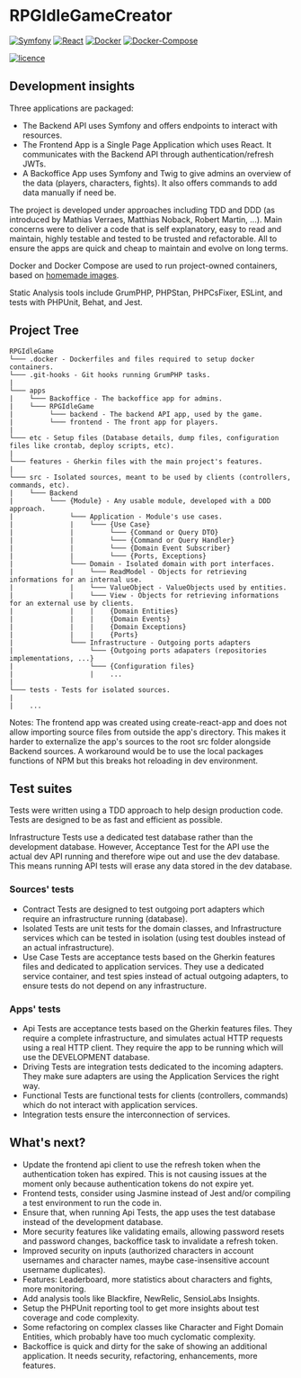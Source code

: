 # RPGIdleGameCreator

[![Symfony](https://img.shields.io/badge/Symfony-v6.0-blue.svg)](https://Symfony.com/)
[![React](https://img.shields.io/badge/React-v17.0-orange.svg)](https://symfony.com/)
[![Docker](https://img.shields.io/badge/Docker-v20.10-yellowgreen.svg)](https://Symfony.com/)
[![Docker-Compose](https://img.shields.io/badge/DockerCompose-v1.29-blueviolet.svg)](https://symfony.com/)

[![licence](https://img.shields.io/badge/licence-MIT-green.svg)](https://github.com/Kishlin/RPGIdleGame/blob/master/LICENSE.md)

## Development insights

Three applications are packaged:
- The Backend API uses Symfony and offers endpoints to interact with resources.
- The Frontend App is a Single Page Application which uses React. It communicates with the Backend API through authentication/refresh JWTs.
- A Backoffice App uses Symfony and Twig to give admins an overview of the data (players, characters, fights). It also offers commands to add data manually if need be.

The project is developed under approaches including TDD and DDD (as introduced by Mathias Verraes, Matthias Noback, Robert Martin, ...). Main concerns were to deliver a code that is self explanatory, easy to read and maintain, highly testable and tested to be trusted and refactorable. All to ensure the apps are quick and cheap to maintain and evolve on long terms.

Docker and Docker Compose are used to run project-owned containers, based on [homemade images](https://github.com/Kishlin/docker-images).

Static Analysis tools include GrumPHP, PHPStan, PHPCsFixer, ESLint, and tests with PHPUnit, Behat, and Jest.

## Project Tree

```
RPGIdleGame
└─── .docker - Dockerfiles and files required to setup docker containers.
└─── .git-hooks - Git hooks running GrumPHP tasks.
|
└─── apps
|    └─── Backoffice - The backoffice app for admins.
|    └─── RPGIdleGame
|         └─── backend - The backend API app, used by the game.
|         └─── frontend - The front app for players.
|
└─── etc - Setup files (Database details, dump files, configuration files like crontab, deploy scripts, etc).
|
└─── features - Gherkin files with the main project's features.
|
└─── src - Isolated sources, meant to be used by clients (controllers, commands, etc).
|    └─── Backend
|         └─── {Module} - Any usable module, developed with a DDD approach.
|              └─── Application - Module's use cases. 
|              |    └─── {Use Case} 
|              |         └─── {Command or Query DTO}
|              |         └─── {Command or Query Handler}
|              |         └─── {Domain Event Subscriber}
|              |         └─── {Ports, Exceptions}
|              └─── Domain - Isolated domain with port interfaces.
|              |    └─── ReadModel - Objects for retrieving informations for an internal use. 
|              |    └─── ValueObject - ValueObjects used by entities.
|              |    └─── View - Objects for retrieving informations for an external use by clients.
|              |    |    {Domain Entities}
|              |    |    {Domain Events}
|              |    |    {Domain Exceptions}
|              |    |    {Ports}
|              └─── Infrastructure - Outgoing ports adapters
|                   └─── {Outgoing ports adapaters (repositories implementations, ...}
|                   └─── {Configuration files}
|                   |    ...
|
└─── tests - Tests for isolated sources.
|
|    ...
 ```

Notes: The frontend app was created using create-react-app and does not allow importing source files from outside the app's directory. 
This makes it harder to externalize the app's sources to the root src folder alongside Backend sources.
A workaround would be to use the local packages functions of NPM but this breaks hot reloading in dev environment.


## Test suites

Tests were written using a TDD approach to help design production code. 
Tests are designed to be as fast and efficient as possible.

Infrastructure Tests use a dedicated test database rather than the development database.
However, Acceptance Test for the API use the actual dev API running and therefore wipe out and use the dev database.
This means running API tests will erase any data stored in the dev database.

### Sources' tests

- Contract Tests are designed to test outgoing port adapters which require an infrastructure running (database).
- Isolated Tests are unit tests for the domain classes, and Infrastructure services which can be tested in isolation (using test doubles instead of an actual infrastructure). 
- Use Case Tests are acceptance tests based on the Gherkin features files and dedicated to application services. They use a dedicated service container, and test spies instead of actual outgoing adapters, to ensure tests do not depend on any infrastructure.

### Apps' tests

- Api Tests are acceptance tests based on the Gherkin features files. They require a complete infrastructure, and simulates actual HTTP requests using a real HTTP client. They require the app to be running which will use the DEVELOPMENT database.
- Driving Tests are integration tests dedicated to the incoming adapters. They make sure adapters are using the Application Services the right way.
- Functional Tests are functional tests for clients (controllers, commands) which do not interact with application services.
- Integration tests ensure the interconnection of services.


## What's next?

- Update the frontend api client to use the refresh token when the authentication token has expired. This is not causing issues at the moment only because authentication tokens do not expire yet.
- Frontend tests, consider using Jasmine instead of Jest and/or compiling a test environment to run the code in.
- Ensure that, when running Api Tests, the app uses the test database instead of the development database.
- More security features like validating emails, allowing password resets and password changes, backoffice task to invalidate a refresh token.
- Improved security on inputs (authorized characters in account usernames and character names, maybe case-insensitive account username duplicates).
- Features: Leaderboard, more statistics about characters and fights, more monitoring.
- Add analysis tools like Blackfire, NewRelic, SensioLabs Insights.
- Setup the PHPUnit reporting tool to get more insights about test coverage and code complexity.
- Some refactoring on complex classes like Character and Fight Domain Entities, which probably have too much cyclomatic complexity.
- Backoffice is quick and dirty for the sake of showing an additional application. It needs security, refactoring, enhancements, more features.
